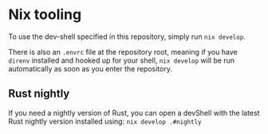 # Nix tooling

To use the dev-shell specified in this repository, simply run `nix develop`.

There is also an `.envrc` file at the repository root, meaning if you have `direnv` installed and hooked up for your shell, `nix develop` will be run automatically as soon as you enter the repository.

## Rust nightly

If you need a nightly version of Rust, you can open a devShell with the latest Rust nightly version installed using: `nix develop .#nightly`
